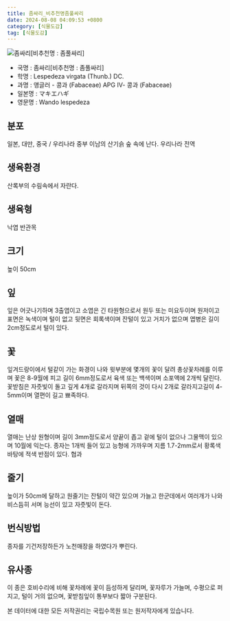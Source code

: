```yaml
---
title: 좀싸리_비추천명좀풀싸리
date: 2024-08-08 04:09:53 +0800
category: [식물도감]
tag: [식물도감]
---
```




![좀싸리[비추천명 : 좀풀싸리]](/fileUpload/plants/basic/Leguminosae/Lespedeza/12312/12312_20160810142923371files_th2.jpg)
- 국명 : 좀싸리[비추천명 : 좀풀싸리]
- 학명 : Lespedeza virgata (Thunb.) DC.
- 과명 : 앵글러 - 콩과 (Fabaceae) APG Ⅳ- 콩과 (Fabaceae)
- 일본명 : マキエハギ
- 영문명 : Wando lespedeza


## 분포
일본, 대만, 중국 / 우리나라 중부 이남의 산기슭 숲 속에 난다. 우리나라 전역 
## 생육환경
산록부의 수림속에서 자란다.
## 생육형
낙엽 반관목
## 크기
높이 50cm
## 잎
잎은 어긋나기하며 3출엽이고 소엽은 긴 타원형으로서 원두 또는 미요두이며 원저이고 표면은 녹색이며 털이 없고 뒷면은 회록색이며 잔털이 있고 거치가 없으며 엽병은 길이 2cm정도로서 털이 있다.
## 꽃
잎겨드랑이에서 털같이 가는 화경이 나와 윗부분에 몇개의 꽃이 달려 총상꽃차례를 이루며 꽃은 8-9월에 피고 길이 6mm정도로서 육색 또는 백색이며 소포액에 2개씩 달린다. 꽃받침은 자줏빛이 돌고 깊게 4개로 갈라지며 뒤쪽의 것이 다시 2개로 갈라지고길이 4-5mm이며 열편이 길고 뾰족하다.
## 열매
열매는 난상 원형이며 길이 3mm정도로서 양끝이 좁고 겉에 털이 없으나 그물맥이 있으며 10월에 익는다. 종자는 1개씩 들어 있고 능형에 가까우며 지름 1.7-2mm로서 황록색 바탕에 적색 반점이 있다. 협과
## 줄기
높이가 50cm에 달하고 원줄기는 잔털이 약간 있으며 가늘고 한군데에서 여러개가 나와 비스듬히 서며 능선이 있고 자줏빛이 돈다.
## 번식방법
종자를 기건저장하든가 노천매장을 하였다가 뿌린다.
## 유사종
이 종은 호비수리에 비해 꽃차례에 꽃이 듬성하게 달리며, 꽃자루가 가늘며, 수평으로 퍼지고, 털이 거의 없으며, 꽃받침잎이 통부보다 짧아 구분된다.






본 데이터에 대한 모든 저작권리는 국립수목원 또는 원저작자에게 있습니다.
